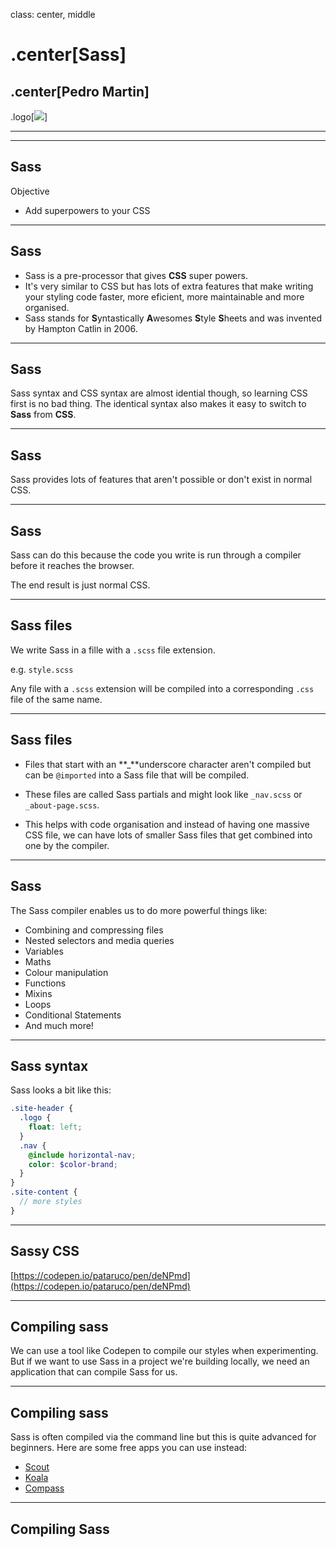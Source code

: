 class: center, middle

# .center[Sass]

## .center[Pedro Martin]

.logo[![](https://pataruco.s3.amazonaws.com/ga/assets/ga.svg)]

---

---

## Sass

Objective

- Add superpowers to your CSS

---

## Sass

- Sass is a pre-processor that gives **CSS** super powers.
- It's very similar to CSS but has lots of extra features that make writing your styling code faster, more eficient, more maintainable and more organised.
- Sass stands for **S**yntastically **A**wesomes **S**tyle **S**heets and was invented by Hampton Catlin in 2006.

---

## Sass

Sass syntax and CSS syntax are almost idential though, so learning CSS first is no bad thing. The identical syntax also makes it easy to switch to **Sass** from **CSS**.

---

## Sass

Sass provides lots of features that aren't possible or don't exist in normal CSS.

---

## Sass

Sass can do this because the code you write is run through a compiler before it reaches the browser.

The end result is just normal CSS.

---

## Sass files

We write Sass in a fille with a `.scss` file extension.

e.g.
`style.scss`

Any file with a `.scss` extension will be compiled into a corresponding `.css` file of the same name.

---

## Sass files

- Files that start with an **\_**underscore character aren't compiled but can be `@imported` into a Sass file that will be compiled.

- These files are called Sass partials and might look like `_nav.scss` or `_about-page.scss`.

- This helps with code organisation and instead of having one massive CSS file, we can have lots of smaller Sass files that get combined into one by the compiler.

---

## Sass

The Sass compiler enables us to do more powerful things like:

- Combining and compressing files
- Nested selectors and media queries
- Variables
- Maths
- Colour manipulation
- Functions
- Mixins
- Loops
- Conditional Statements
- And much more!

---

## Sass syntax

Sass looks a bit like this:

```scss
.site-header {
  .logo {
    float: left;
  }
  .nav {
    @include horizontal-nav;
    color: $color-brand;
  }
}
.site-content {
  // more styles
}
```

---

## Sassy CSS

[https://codepen.io/pataruco/pen/deNPmd](https://codepen.io/pataruco/pen/deNPmd)

---

## Compiling sass

We can use a tool like Codepen to compile our styles when experimenting.
But if we want to use Sass in a project we're building locally, we need an application that can compile Sass for us.

---

## Compiling sass

Sass is often compiled via the command line but this is quite advanced for beginners.
Here are some free apps you can use instead:

- [Scout](https://scout-app.io/)
- [Koala](http://koala-app.com/)
- [Compass](http://compass-style.org/)

---

## Compiling Sass
